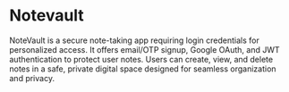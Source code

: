# Notevault
NoteVault is a secure note-taking app requiring login credentials for personalized access. It offers email/OTP signup, Google OAuth, and JWT authentication to protect user notes. Users can create, view, and delete notes in a safe, private digital space designed for seamless organization and privacy.
